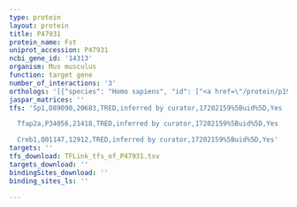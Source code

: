 ```yaml
---
type: protein
layout: protein
title: P47931
protein_name: Fst
uniprot_accession: P47931
ncbi_gene_id: '14313'
organism: Mus musculus
function: target gene
number_of_interactions: '3'
orthologs: '[{"species": "Homo sapiens", "id": ["<a href=\"/protein/p19883\">P19883</a>"]}, {"species": "Rattus norvegicus", "id": ["<a href=\"/protein/p21674\">P21674</a>"]}, {"species": "Danio rerio", "id": ["<a href=\"/protein/q9yhv4\">Q9YHV4</a>"]}]'
jaspar_matrices: ''
tfs: 'Sp1,O89090,20683,TRED,inferred by curator,17202159%5Buid%5D,Yes

  Tfap2a,P34056,21418,TRED,inferred by curator,17202159%5Buid%5D,Yes

  Creb1,Q01147,12912,TRED,inferred by curator,17202159%5Buid%5D,Yes'
targets: ''
tfs_download: TFLink_tfs_of_P47931.tsv
targets_download: ''
bindingSites_download: ''
binding_sites_ls: ''

---
```

